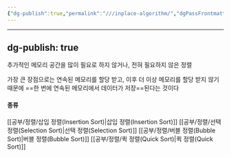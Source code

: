 ```yaml
---
{"dg-publish":true,"permalink":"///inplace-algorithm/","dgPassFrontmatter":true}
---
```



---
dg-publish: true
---
추가적인 메모리 공간을 많이 필요로 하지 않거나, 전혀 필요하지 않은 정렬

가장 큰 장점으로는 연속된 메모리를 할당 받고, 이후 더 이상 메모리를 할당 받지 않기 때문에 ==한 번에 연속된 메모리에서 데이터가 저장==된다는 것이다

#### 종류
[[공부/정렬/삽입 정렬(Insertion Sort)\|삽입 정렬(Insertion Sort)]]
[[공부/정렬/선택 정렬(Selection Sort)\|선택 정렬(Selection Sort)]]
[[공부/정렬/버블 정렬(Bubble Sort)\|버블 정렬(Bubble Sort)]]
[[공부/정렬/퀵 정렬(Quick Sort)\|퀵 정렬(Quick Sort)]]